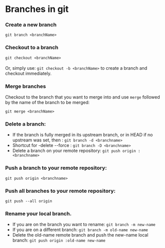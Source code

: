 # Branches in git
### Create a new branch
`git branch <branchName>`

### Checkout to a branch
`git checkout <branchName>`
</br></br>
Or, simply use: `git checkout -b <branchName>` to create a branch and checkout immediately.

### Merge branches
Checkout to the branch that you want to merge into and use `merge` followed by the name of the branch to be merged:

`git merge <branchName>`

### Delete a branch:	
  * If the branch is fully merged in its upstream branch, or in HEAD if no upstream was set, then : `git branch -d <branchname>` 
  * Shortcut for -delete --force : `git branch -D <branchname>` 
  * Delete a branch on your remote repository: `git push origin :<branchname>`

### Push a branch to your remote repository:	
`git push origin <branchname>`

### Push all branches to your remote repository:	
`git push --all origin`

### Rename your local branch.
* If you are on the branch you want to rename: `git branch -m new-name`
* If you are on a different branch: `git branch -m old-name new-name`
* Delete the old-name remote branch and push the new-name local branch: `git push origin :old-name new-name`
